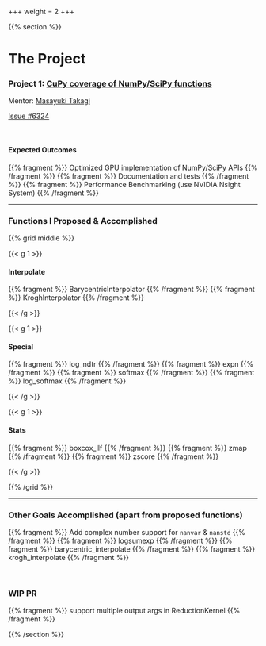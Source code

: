+++
weight = 2
+++

<!-- Start vertical slides -->
{{% section %}}

# The Project

### Project 1: [CuPy coverage of NumPy/SciPy functions](https://github.com/cupy/cupy/wiki/GSoC-2022-Project-Ideas#project-1-cupy-coverage-of-numpyscipy-functions)

Mentor: [Masayuki Takagi](https://github.com/takagi)

[Issue #6324](https://github.com/cupy/cupy/issues/6324)

<br/>

#### Expected Outcomes

{{% fragment %}} Optimized GPU implementation of NumPy/SciPy APIs {{% /fragment %}}
{{% fragment %}} Documentation and tests {{% /fragment %}}
{{% fragment %}} Performance Benchmarking (use NVIDIA Nsight System) {{% /fragment %}}

---

### Functions I Proposed & Accomplished

{{% grid middle %}}


{{< g 1 >}}

#### Interpolate

{{% fragment %}} BarycentricInterpolator {{% /fragment %}}
{{% fragment %}} KroghInterpolator {{% /fragment %}}

{{< /g >}}


{{< g 1 >}}

#### Special

{{% fragment %}} log_ndtr {{% /fragment %}}
{{% fragment %}} expn {{% /fragment %}}
{{% fragment %}} softmax {{% /fragment %}}
{{% fragment %}} log_softmax {{% /fragment %}}

{{< /g >}}


{{< g 1 >}}

#### Stats

{{% fragment %}} boxcox_llf {{% /fragment %}}
{{% fragment %}} zmap {{% /fragment %}}
{{% fragment %}} zscore {{% /fragment %}}

{{< /g >}}


{{% /grid %}}

<!---
<style>
  table {
    border-collapse: collapse;
  }
  th, td {
    border: 1px solid #ccc;
    padding: 10px;
    text-align: left;
  }
  tr:nth-child(even) {
    background-color: #eee;
  }
  tr:nth-child(odd) {
    background-color: #fff;
  }            
</style>

<table>

<tr>
<th>Function</th>
<th>Module</th>
</tr>

<tr>
<td>BarycentricInterpolator</td>
<td>interpolate</td>
</tr>

<tr>
<td>KroghInterpolator</td>
<td>interpolate</td>
</tr>

<tr>
<td>log_ndtr</td>
<td>special</td>
</tr>

<tr>
<td>expn</td>
<td>special</td>
</tr>

<tr>
<td>softmax</td>
<td>special</td>
</tr>

<tr>
<td>log_softmax</td>
<td>special</td>
</tr>

<tr>
<td>boxcox_llf</td>
<td>stats</td>
</tr>

<tr>
<td>zmap</td>
<td>stats</td>
</tr>

<tr>
<td>zscore</td>
<td>stats</td>
</tr>

</table>
-->

---

### Other Goals Accomplished (apart from proposed functions)

{{% fragment %}} Add complex number support for `nanvar` & `nanstd` {{% /fragment %}}
{{% fragment %}} logsumexp {{% /fragment %}}
{{% fragment %}} barycentric_interpolate {{% /fragment %}}
{{% fragment %}} krogh_interpolate {{% /fragment %}}

<br/>

### WIP PR

{{% fragment %}} support multiple output args in ReductionKernel {{% /fragment %}}

<!-- End vertical slides -->
{{% /section %}}
